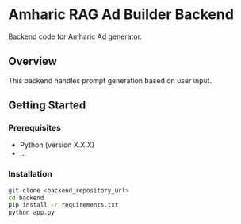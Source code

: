 # Amharic RAG Ad Builder Backend
Backend code for Amharic Ad generator.

## Overview

This backend handles prompt generation based on user input.

## Getting Started

### Prerequisites

- Python (version X.X.X)
- ...

### Installation

```bash
git clone <backend_repository_url>
cd backend
pip install -r requirements.txt
python app.py
